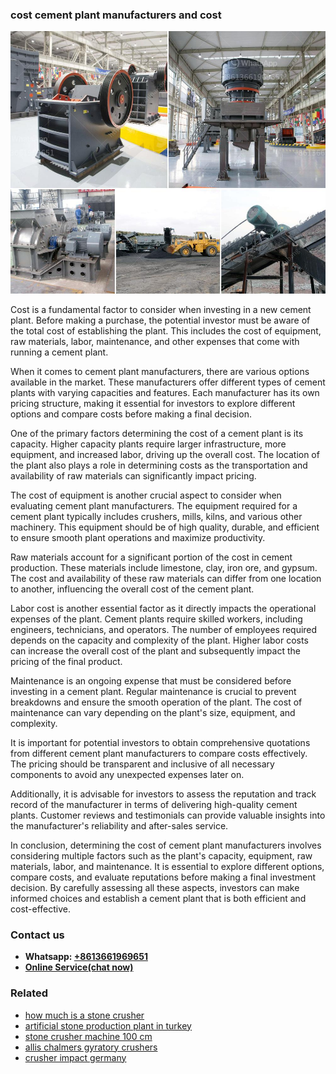 <h3>cost cement plant manufacturers and cost</h3><img src='1708332673.jpg' alt=''><p>Cost is a fundamental factor to consider when investing in a new cement plant. Before making a purchase, the potential investor must be aware of the total cost of establishing the plant. This includes the cost of equipment, raw materials, labor, maintenance, and other expenses that come with running a cement plant.</p><p>When it comes to cement plant manufacturers, there are various options available in the market. These manufacturers offer different types of cement plants with varying capacities and features. Each manufacturer has its own pricing structure, making it essential for investors to explore different options and compare costs before making a final decision.</p><p>One of the primary factors determining the cost of a cement plant is its capacity. Higher capacity plants require larger infrastructure, more equipment, and increased labor, driving up the overall cost. The location of the plant also plays a role in determining costs as the transportation and availability of raw materials can significantly impact pricing.</p><p>The cost of equipment is another crucial aspect to consider when evaluating cement plant manufacturers. The equipment required for a cement plant typically includes crushers, mills, kilns, and various other machinery. This equipment should be of high quality, durable, and efficient to ensure smooth plant operations and maximize productivity.</p><p>Raw materials account for a significant portion of the cost in cement production. These materials include limestone, clay, iron ore, and gypsum. The cost and availability of these raw materials can differ from one location to another, influencing the overall cost of the cement plant.</p><p>Labor cost is another essential factor as it directly impacts the operational expenses of the plant. Cement plants require skilled workers, including engineers, technicians, and operators. The number of employees required depends on the capacity and complexity of the plant. Higher labor costs can increase the overall cost of the plant and subsequently impact the pricing of the final product.</p><p>Maintenance is an ongoing expense that must be considered before investing in a cement plant. Regular maintenance is crucial to prevent breakdowns and ensure the smooth operation of the plant. The cost of maintenance can vary depending on the plant's size, equipment, and complexity.</p><p>It is important for potential investors to obtain comprehensive quotations from different cement plant manufacturers to compare costs effectively. The pricing should be transparent and inclusive of all necessary components to avoid any unexpected expenses later on.</p><p>Additionally, it is advisable for investors to assess the reputation and track record of the manufacturer in terms of delivering high-quality cement plants. Customer reviews and testimonials can provide valuable insights into the manufacturer's reliability and after-sales service.</p><p>In conclusion, determining the cost of cement plant manufacturers involves considering multiple factors such as the plant's capacity, equipment, raw materials, labor, and maintenance. It is essential to explore different options, compare costs, and evaluate reputations before making a final investment decision. By carefully assessing all these aspects, investors can make informed choices and establish a cement plant that is both efficient and cost-effective.</p><h3>Contact us</h3><ul><li><strong>Whatsapp:&nbsp;<a href="https://wa.me/8613661969651">+8613661969651</a></strong></li><li><a href="https://swt.shibang-china.com/?git&amp;zhl&amp;cost cement plant manufacturers and cost"><strong>Online Service(chat now)</strong></a></li></ul><h3>Related</h3><ul><li><a href='how much is a stone crusher.md'>how much is a stone crusher</a></li><li><a href='artificial stone production plant in turkey.md'>artificial stone production plant in turkey</a></li><li><a href='stone crusher machine 100 cm.md'>stone crusher machine 100 cm</a></li><li><a href='allis chalmers gyratory crushers.md'>allis chalmers gyratory crushers</a></li><li><a href='crusher impact germany.md'>crusher impact germany</a></li></ul>